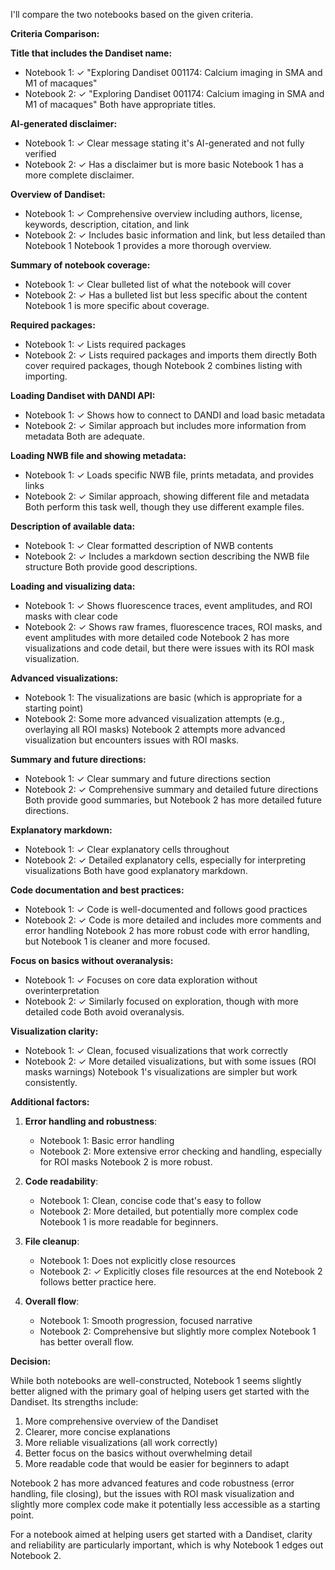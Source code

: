 I'll compare the two notebooks based on the given criteria.

**Criteria Comparison:**

**Title that includes the Dandiset name:**
- Notebook 1: ✓ "Exploring Dandiset 001174: Calcium imaging in SMA and M1 of macaques"
- Notebook 2: ✓ "Exploring Dandiset 001174: Calcium imaging in SMA and M1 of macaques"
Both have appropriate titles.

**AI-generated disclaimer:**
- Notebook 1: ✓ Clear message stating it's AI-generated and not fully verified
- Notebook 2: ✓ Has a disclaimer but is more basic
Notebook 1 has a more complete disclaimer.

**Overview of Dandiset:**
- Notebook 1: ✓ Comprehensive overview including authors, license, keywords, description, citation, and link
- Notebook 2: ✓ Includes basic information and link, but less detailed than Notebook 1
Notebook 1 provides a more thorough overview.

**Summary of notebook coverage:**
- Notebook 1: ✓ Clear bulleted list of what the notebook will cover
- Notebook 2: ✓ Has a bulleted list but less specific about the content
Notebook 1 is more specific about coverage.

**Required packages:**
- Notebook 1: ✓ Lists required packages
- Notebook 2: ✓ Lists required packages and imports them directly
Both cover required packages, though Notebook 2 combines listing with importing.

**Loading Dandiset with DANDI API:**
- Notebook 1: ✓ Shows how to connect to DANDI and load basic metadata
- Notebook 2: ✓ Similar approach but includes more information from metadata
Both are adequate.

**Loading NWB file and showing metadata:**
- Notebook 1: ✓ Loads specific NWB file, prints metadata, and provides links
- Notebook 2: ✓ Similar approach, showing different file and metadata
Both perform this task well, though they use different example files.

**Description of available data:**
- Notebook 1: ✓ Clear formatted description of NWB contents
- Notebook 2: ✓ Includes a markdown section describing the NWB file structure
Both provide good descriptions.

**Loading and visualizing data:**
- Notebook 1: ✓ Shows fluorescence traces, event amplitudes, and ROI masks with clear code
- Notebook 2: ✓ Shows raw frames, fluorescence traces, ROI masks, and event amplitudes with more detailed code
Notebook 2 has more visualizations and code detail, but there were issues with its ROI mask visualization.

**Advanced visualizations:**
- Notebook 1: The visualizations are basic (which is appropriate for a starting point)
- Notebook 2: Some more advanced visualization attempts (e.g., overlaying all ROI masks)
Notebook 2 attempts more advanced visualization but encounters issues with ROI masks.

**Summary and future directions:**
- Notebook 1: ✓ Clear summary and future directions section
- Notebook 2: ✓ Comprehensive summary and detailed future directions
Both provide good summaries, but Notebook 2 has more detailed future directions.

**Explanatory markdown:**
- Notebook 1: ✓ Clear explanatory cells throughout
- Notebook 2: ✓ Detailed explanatory cells, especially for interpreting visualizations
Both have good explanatory markdown.

**Code documentation and best practices:**
- Notebook 1: ✓ Code is well-documented and follows good practices
- Notebook 2: ✓ Code is more detailed and includes more comments and error handling
Notebook 2 has more robust code with error handling, but Notebook 1 is cleaner and more focused.

**Focus on basics without overanalysis:**
- Notebook 1: ✓ Focuses on core data exploration without overinterpretation
- Notebook 2: ✓ Similarly focused on exploration, though with more detailed code
Both avoid overanalysis.

**Visualization clarity:**
- Notebook 1: ✓ Clean, focused visualizations that work correctly
- Notebook 2: ✓ More detailed visualizations, but with some issues (ROI masks warnings)
Notebook 1's visualizations are simpler but work consistently.

**Additional factors:**

1. **Error handling and robustness**:
   - Notebook 1: Basic error handling
   - Notebook 2: More extensive error checking and handling, especially for ROI masks
   Notebook 2 is more robust.

2. **Code readability**:
   - Notebook 1: Clean, concise code that's easy to follow
   - Notebook 2: More detailed, but potentially more complex code
   Notebook 1 is more readable for beginners.

3. **File cleanup**:
   - Notebook 1: Does not explicitly close resources
   - Notebook 2: ✓ Explicitly closes file resources at the end
   Notebook 2 follows better practice here.

4. **Overall flow**:
   - Notebook 1: Smooth progression, focused narrative
   - Notebook 2: Comprehensive but slightly more complex
   Notebook 1 has better overall flow.

**Decision:**

While both notebooks are well-constructed, Notebook 1 seems slightly better aligned with the primary goal of helping users get started with the Dandiset. Its strengths include:

1. More comprehensive overview of the Dandiset
2. Clearer, more concise explanations
3. More reliable visualizations (all work correctly)
4. Better focus on the basics without overwhelming detail
5. More readable code that would be easier for beginners to adapt

Notebook 2 has more advanced features and code robustness (error handling, file closing), but the issues with ROI mask visualization and slightly more complex code make it potentially less accessible as a starting point.

For a notebook aimed at helping users get started with a Dandiset, clarity and reliability are particularly important, which is why Notebook 1 edges out Notebook 2.